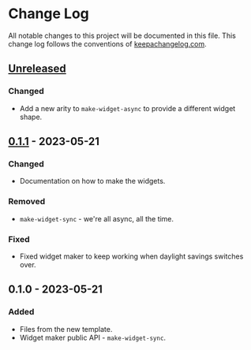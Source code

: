 # Change Log
All notable changes to this project will be documented in this file. This change log follows the conventions of [keepachangelog.com](http://keepachangelog.com/).

## [Unreleased]
### Changed
- Add a new arity to `make-widget-async` to provide a different widget shape.

## [0.1.1] - 2023-05-21
### Changed
- Documentation on how to make the widgets.

### Removed
- `make-widget-sync` - we're all async, all the time.

### Fixed
- Fixed widget maker to keep working when daylight savings switches over.

## 0.1.0 - 2023-05-21
### Added
- Files from the new template.
- Widget maker public API - `make-widget-sync`.

[Unreleased]: https://sourcehost.site/your-name/day13-distress_signal/compare/0.1.1...HEAD
[0.1.1]: https://sourcehost.site/your-name/day13-distress_signal/compare/0.1.0...0.1.1
